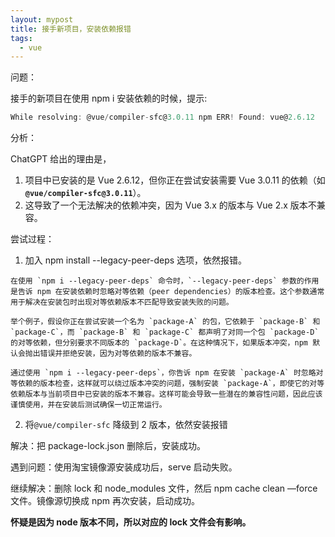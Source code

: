 ```yaml
---
layout: mypost
title: 接手新项目，安装依赖报错
tags:
  - vue
---
```


问题：

接手的新项目在使用 npm i 安装依赖的时候，提示:

```js
While resolving: @vue/compiler-sfc@3.0.11 npm ERR! Found: vue@2.6.12
```

分析：

ChatGPT 给出的理由是，

1. 项目中已安装的是 Vue 2.6.12，但你正在尝试安装需要 Vue 3.0.11 的依赖（如 **`@vue/compiler-sfc@3.0.11`**）。
2. 这导致了一个无法解决的依赖冲突，因为 Vue 3.x 的版本与 Vue 2.x 版本不兼容。

尝试过程：

1. 加入 npm install --legacy-peer-deps 选项，依然报错。

```
在使用 `npm i --legacy-peer-deps` 命令时，`--legacy-peer-deps` 参数的作用是告诉 npm 在安装依赖时忽略对等依赖（peer dependencies）的版本检查。这个参数通常用于解决在安装包时出现对等依赖版本不匹配导致安装失败的问题。

举个例子，假设你正在尝试安装一个名为 `package-A` 的包，它依赖于 `package-B` 和 `package-C`，而 `package-B` 和 `package-C` 都声明了对同一个包 `package-D` 的对等依赖，但分别要求不同版本的 `package-D`。在这种情况下，如果版本冲突，npm 默认会抛出错误并拒绝安装，因为对等依赖的版本不兼容。

通过使用 `npm i --legacy-peer-deps`，你告诉 npm 在安装 `package-A` 时忽略对等依赖的版本检查，这样就可以绕过版本冲突的问题，强制安装 `package-A`，即使它的对等依赖版本与当前项目中已安装的版本不兼容。这样可能会导致一些潜在的兼容性问题，因此应该谨慎使用，并在安装后测试确保一切正常运行。
```

2. 将`@vue/compiler-sfc` 降级到 2 版本，依然安装报错

解决：把 package-lock.json 删除后，安装成功。

遇到问题：使用淘宝镜像源安装成功后，serve 启动失败。

继续解决：删除 lock 和 node_modules 文件，然后 npm cache clean —force 文件。镜像源切换成 npm 再次安装，启动成功。

**怀疑是因为 node 版本不同，所以对应的 lock 文件会有影响。**
